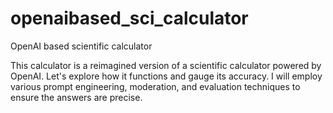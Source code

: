 # openaibased_sci_calculator
OpenAI based scientific calculator

This calculator is a reimagined version of a scientific calculator powered by OpenAI. Let's explore how it functions and gauge its accuracy. I will employ various prompt engineering, moderation, and evaluation techniques to ensure the answers are precise.
